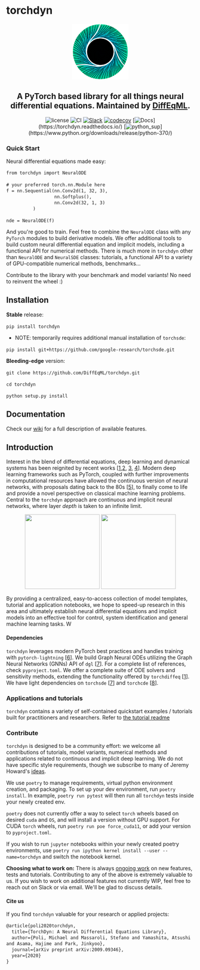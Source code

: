 # torchdyn

<p align="center">
<img src="media/logo.png" width="150" height="150">
</p>
<div align="center">

## A PyTorch based library for all things **neural differential equations**. Maintained by [DiffEqML](https://github.com/DiffEqML).

![license](https://img.shields.io/badge/license-Apache%202.0-red.svg?)
![CI](https://img.shields.io/github/workflow/status/DiffEqML/torchdyn/OS-coverage?label=CI%20testing)
[![Slack](https://img.shields.io/badge/slack-chat-blue.svg?logo=slack)](https://join.slack.com/t/diffeqml/shared_invite/zt-gq3jjj5x-LuHSB4m4gc9MsnvoF1UB6A)
[![codecov](https://codecov.io/gh/DiffEqML/torchdyn/branch/master/graph/badge.svg)](https://codecov.io/gh/DiffEqML/torchdyn)
[![Docs](https://img.shields.io/badge/docs-passing-green.svg?)](https://torchdyn.readthedocs.io/)
[![python_sup](https://img.shields.io/badge/python-3.7+-black.svg?)](https://www.python.org/downloads/release/python-370/)

</div>

### Quick Start

Neural differential equations made easy:
```
from torchdyn import NeuralODE

# your preferred torch.nn.Module here 
f = nn.Sequential(nn.Conv2d(1, 32, 3),
                  nn.Softplus(),
                  nn.Conv2d(32, 1, 3)
          )

nde = NeuralODE(f)
```
And you're good to train. Feel free to combine the `NeuralODE` class with any `PyTorch` modules to build derivative models. We offer additional tools to build custom neural differential equation and implicit models, including a functional API for numerical methods. There is much more in `torchdyn` other than `NeuralODE` and `NeuralSDE` classes: tutorials, a functional API to a variety of GPU-compatible numerical methods, benchmarks...

Contribute to the library with your benchmark and model variants! No need to reinvent the wheel :)

## Installation

**Stable** release:

`pip install torchdyn`

* NOTE: temporarily requires additional manual installation of `torchsde`: 

`pip install git+https://github.com/google-research/torchsde.git`

**Bleeding-edge** version:

`git clone https://github.com/DiffEqML/torchdyn.git`

`cd torchdyn`

`python setup.py install`

## Documentation
Check our [wiki](https://torchdyn.readthedocs.io/) for a full description of available features.

## Introduction
Interest in the blend of differential equations, deep learning and dynamical systems has been reignited by recent works [[1](https://arxiv.org/abs/1806.07366),[2](https://arxiv.org/abs/2001.04385), [3](https://arxiv.org/abs/2002.08071), [4](https://arxiv.org/abs/1909.01377)]. Modern deep learning frameworks such as PyTorch, coupled with further improvements in computational resources have allowed the continuous version of neural networks, with proposals dating back to the 80s [[5](https://ieeexplore.ieee.org/abstract/document/6814892)], to finally come to life and provide a novel perspective on classical machine learning problems. Central to the `torchdyn` approach are continuous and implicit neural networks, where layer *depth* is taken to an infinite limit. 

<p align="center">
<img src="media/GalNODE.gif" width="200" height="200">
<img src="media/cnf_diffeq.gif" width="200" height="200">
</p>


By providing a centralized, easy-to-access collection of model templates, tutorial and application notebooks, we hope to speed-up research in this area and ultimately establish neural differential equations and implicit models into an effective tool for control, system identification and general machine learning tasks. W

#### Dependencies
`torchdyn` leverages modern PyTorch best practices and handles training with `pytorch-lightning` [[6](https://github.com/PyTorchLightning/pytorch-lightning)]. We build Graph Neural ODEs utilizing the Graph Neural Networks (GNNs) API of `dgl` [[7](https://www.dgl.ai/)]. For a complete list of references, check `pyproject.toml`. We offer a complete suite of ODE solvers and sensitivity methods, extending the functionality offered by `torchdiffeq` [[1](https://arxiv.org/abs/1806.07366)]. We have light dependencies on `torchsde` [[7](https://arxiv.org/abs/2001.01328)] and `torchcde` [[8](https://arxiv.org/abs/2005.08926)].


### Applications and tutorials
`torchdyn` contains a variety of self-contained quickstart examples / tutorials built for practitioners and researchers. Refer to [the tutorial readme](tutorials/README.md)


### Contribute
 `torchdyn` is designed to be a community effort: we welcome all contributions of tutorials, model variants, numerical methods and applications related to continuous and implicit deep learning. We do not have specific style requirements, though we subscribe to many of Jeremy Howard's [ideas](https://docs.fast.ai/dev/style.html).

We use `poetry` to manage requirements, virtual python environment creation, and packaging. 
To set up your dev environment, run `poetry install`. In example, `poetry run pytest` will then run all `torchdyn` tests inside your newly created env.

`poetry` does not currently offer a way to select `torch` wheels based on desired `cuda` and `OS`, and will install a version without GPU support. For CUDA `torch` wheels,
run `poetry run poe force_cuda11`, or add your version to `pyproject.toml`.

If you wish to run `jupyter` notebooks within your newly created poetry environments, use `poetry run ipython kernel install --user --name=torchdyn` and switch the notebook kernel.


**Choosing what to work on:** There is always [ongoing work](https://github.com/DiffEqML/torchdyn/issues) on new features, tests and tutorials. Contributing to any of the above is extremely valuable to us. If you wish to work on additional features not currently WIP, feel free to reach out on Slack or via email. We'll be glad to discuss details.


#### Cite us
If you find `torchdyn` valuable for your research or applied projects:
```
@article{poli2020torchdyn,
  title={TorchDyn: A Neural Differential Equations Library},
  author={Poli, Michael and Massaroli, Stefano and Yamashita, Atsushi and Asama, Hajime and Park, Jinkyoo},
  journal={arXiv preprint arXiv:2009.09346},
  year={2020}
}
```
